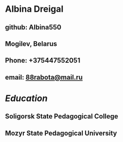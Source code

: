# **Albina Dreigal**
## github: Albina550
## Mogilev, Belarus
## Phone: +375447552051
## email: 88rabota@mail.ru
# *Education*
## Soligorsk State Pedagogical College
## Mozyr State Pedagogical University